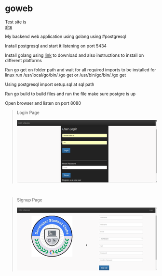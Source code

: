 # goweb
Test site is<br>
<a href=dsctest.herokuapp.com>site</a>


My backend web application using golang using #postgresql

Install postgresql and start it listening on port 5434

Install golang using <a href="https://golang.org/dl/">link</a> to download and also instructions to install on different platforms

Run go get on folder path and wait for all required imports to be installed for linux run /usr/local/go/bin/./go get or /usr/bin/go/bin/./go get

Using postgresql import setup.sql at sql path

Run go build to build files and run the file make sure postgre is up

Open browser and listen on port 8080

> Login Page <br><br>
> <img src="https://github.com/UMichael/goweb/blob/master/media/login.png"/>
<br>

> Signup Page<br><br>
> <img src="https://github.com/UMichael/goweb/blob/master/media/signup.png"/>
